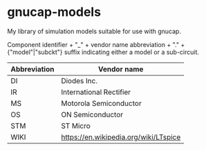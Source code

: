 # gnucap-models

My library of simulation models suitable for use with gnucap.

Component identifier + "_" + vendor name abbreviation + "." + {"model"|"subckt"} suffix
indicating either a model or a sub-circuit.

| Abbreviation | Vendor name |
|--------------|-------------|
| DI | Diodes Inc. |
| IR | International Rectifier |
| MS | Motorola Semiconductor |
| OS | ON Semiconductor |
| STM | ST Micro |
| WIKI | https://en.wikipedia.org/wiki/LTspice |
